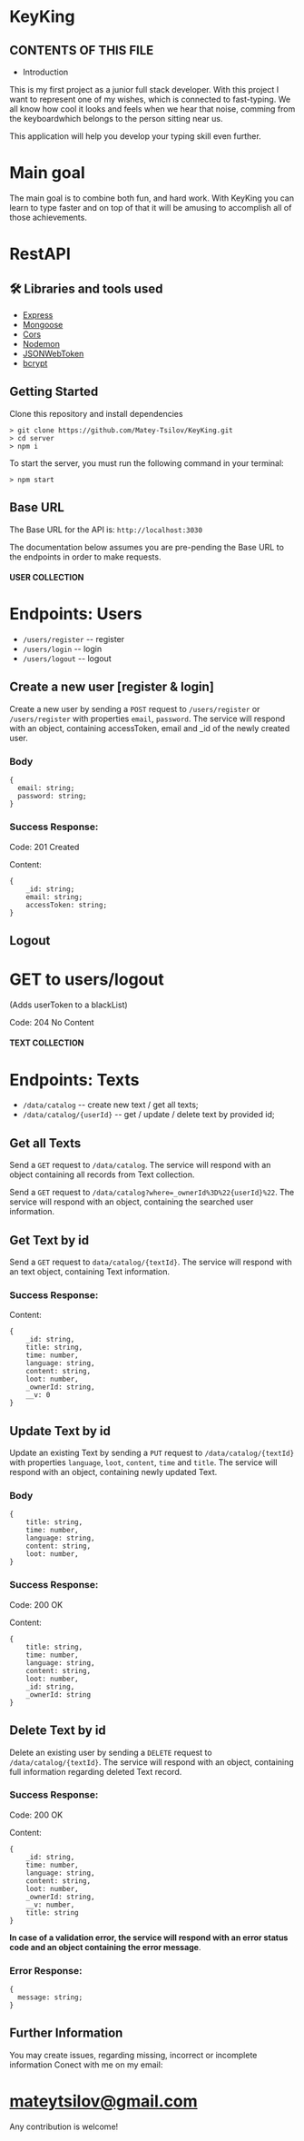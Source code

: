 # KeyKing
 CONTENTS OF THIS FILE
---------------------

 * Introduction

This is my first project as a junior full stack developer.
With this project I want to represent one of my wishes, which is connected to fast-typing. We all know how cool it looks and feels when we hear that noise, comming from the keyboardwhich belongs to the person sitting near us. 

This application will help you develop your typing skill even further. 

 # Main goal

The main goal is to combine both fun, and hard work. With KeyKing you can learn to type faster and on top of that it will be amusing to accomplish all of those achievements. 

 # RestAPI

## 🛠 Libraries and tools used

- [Express](https://expressjs.com/)
- [Mongoose](https://mongoosejs.com/)
- [Cors](https://github.com/expressjs/cors)
- [Nodemon](https://github.com/remy/nodemon)
- [JSONWebToken](https://jwt.io/)
- [bcrypt](https://www.npmjs.com/package/bcrypt)

## Getting Started

Clone this repository and install dependencies

```
> git clone https://github.com/Matey-Tsilov/KeyKing.git
> cd server
> npm i
```

To start the server, you must run the following command in your terminal:

```
> npm start
```

## Base URL

The Base URL for the API is: `http://localhost:3030`

The documentation below assumes you are pre-pending the Base URL to the endpoints in order to make requests.

#### USER COLLECTION ####

# Endpoints: Users

- `/users/register` -- register
- `/users/login` -- login
- `/users/logout` -- logout

## Create a new user [register & login]

Create a new user by sending a `POST` request to `/users/register` or `/users/register` with properties `email`, `password`. The service will respond with an object, containing accessToken, email and _id of the newly created user.

### Body

```
{
  email: string;
  password: string;
}
```

### Success Response:

Code: 201 Created

Content:

```
{
    _id: string;
    email: string;
    accessToken: string;
}
```

## Logout

# GET to users/logout

(Adds userToken to a blackList)

Code: 204 No Content


#### TEXT COLLECTION ####

# Endpoints: Texts

- `/data/catalog` -- create new text / get all texts;
- `/data/catalog/{userId}` -- get / update / delete text by provided id; 

## Get all Texts

Send a `GET` request to `/data/catalog`. The service will respond with an object containing all records from Text collection. 

Send a `GET` request to `/data/catalog?where=_ownerId%3D%22{userId}%22`. The service will respond with an object, containing the searched user information.


## Get Text by id

Send a `GET` request to `data/catalog/{textId}`. The service will respond with an text object, containing Text information.

### Success Response:

Content:

```
{
    _id: string,
    title: string,
    time: number,
    language: string,
    content: string,
    loot: number,
    _ownerId: string,
    __v: 0
}
```

## Update Text by id

Update an existing Text by sending a `PUT` request to `/data/catalog/{textId}` with properties `language`, `loot`, `content`, `time` and `title`. The service will respond with an object, containing newly updated Text.

### Body

```
{
    title: string,
    time: number,
    language: string,
    content: string,
    loot: number,
}
```

### Success Response:

Code: 200 OK

Content:

```
{
    title: string,
    time: number,
    language: string,
    content: string,
    loot: number,
    _id: string,
    _ownerId: string
}
```

## Delete Text by id

Delete an existing user by sending a `DELETE` request to `/data/catalog/{textId}`. The service will respond with an object, containing full information regarding deleted Text record.

### Success Response:

Code: 200 OK

Content:

```
{
    _id: string,
    time: number,
    language: string,
    content: string,
    loot: number,
    _ownerId: string,
    __v: number,
    title: string
}
```

**In case of a validation error, the service will respond with an error status code and an object containing the error message**.

### Error Response:

```
{
  message: string;
}
```

## Further Information
You may create issues, regarding missing, incorrect or incomplete information Conect with me on my email: 
# mateytsilov@gmail.com
Any contribution is welcome!

